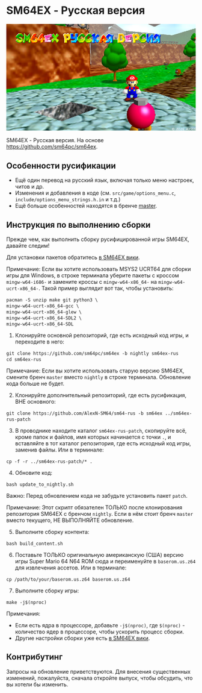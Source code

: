 # SM64EX - Русская версия

![SM64EX - Русская версия](/md_screenshots/header.png)

SM64EX - Русская версия. На основе https://github.com/sm64pc/sm64ex.

## Особенности русификации

- Ещё один перевод на русский язык, включая только меню настроек, читов и др.
- Изменения и добавления в коде (см. `src/game/options_menu.c`, `include/options_menu_strings.h.in` и т.д.)
- Ещё больше особенностей находятся в бренче [master](https://github.com/AlexN-SM64/sm64-rus/tree/master#%D0%BE%D1%81%D0%BE%D0%B1%D0%B5%D0%BD%D0%BD%D0%BE%D1%81%D1%82%D0%B8-%D1%80%D1%83%D1%81%D0%B8%D1%84%D0%B8%D0%BA%D0%B0%D1%86%D0%B8%D0%B8).

## Инструкция по выполнению сборки

Прежде чем, как выполнить сборку русифицированной игры SM64EX, давайте следим!

Для установки пакетов обратитесь [в SM64EX вики](https://github.com/sm64pc/sm64ex/wiki).

Примечание: Если вы хотите использовать MSYS2 UCRT64 для сборки игры для Windows, в строке терминала уберите пакеты с кроссом `mingw-w64-i686-` и замените кроссы с `mingw-w64-x86_64-` на `mingw-w64-ucrt-x86_64-`. Такой пример выглядит вот так, чтобы установить:
```
pacman -S unzip make git python3 \
mingw-w64-ucrt-x86_64-gcc \
mingw-w64-ucrt-x86_64-glew \
mingw-w64-ucrt-x86_64-SDL2 \
mingw-w64-ucrt-x86_64-SDL
```

1. Клонируйте основной репозиторий, где есть исходный код игры, и переходите в него:
```
git clone https://github.com/sm64pc/sm64ex -b nightly sm64ex-rus
cd sm64ex-rus
```

Примечание: Если вы хотите использовать старую версию SM64EX, смените бренч `master` вместо `nightly` в строке терминала. Обновление кода больше не будет.

2. Клонируйте дополнительный репозиторий, где есть русификация, ВНЕ основного:
```
git clone https://github.com/AlexN-SM64/sm64-rus -b sm64ex ../sm64ex-rus-patch
```

3. В проводнике находите каталог `sm64ex-rus-patch`, скопируйте всё, кроме папок и файлов, имя которых начинается с точки `.`, и вставляйте в тот каталог репозитория, где есть исходный код игры, заменив файлы.
Или в терминале:
```
cp -f -r ../sm64ex-rus-patch/* .
```

4. Обновите код:
```
bash update_to_nightly.sh
```
Важно: Перед обновлением кода не забудьте установить пакет `patch`.

Примечание: Этот скрипт обязателен ТОЛЬКО после клонирования репозитория SM64EX с бренчом `nightly`. Если в нём стоит бренч `master` вместо текущего, НЕ ВЫПОЛНЯЙТЕ обновление.

5. Выполните сборку контента:
```
bash build_content.sh
```

6. Поставьте ТОЛЬКО оригинальную американскую (США) версию игры Super Mario 64 N64 ROM сюда и переименуйте в `baserom.us.z64` для извлечения ассетов.
Или в терминале:
```
cp /path/to/your/baserom.us.z64 baserom.us.z64
```

7. Выполните сборку игры:
```
make -j$(nproc)
```

Примечания:
- Если есть ядра в процессоре, добавьте `-j$(nproc)`, где `$(nproc)` - количество ядер в процессоре, чтобы ускорить процесс сборки.
- Другие настройки сборки уже есть [в SM64EX вики](https://github.com/sm64pc/sm64ex/wiki/Build-options).

## Контрибутинг

Запросы на обновление приветствуются. Для внесения существенных изменений, пожалуйста, сначала откройте выпуск, чтобы обсудить, что вы хотели бы изменить.

